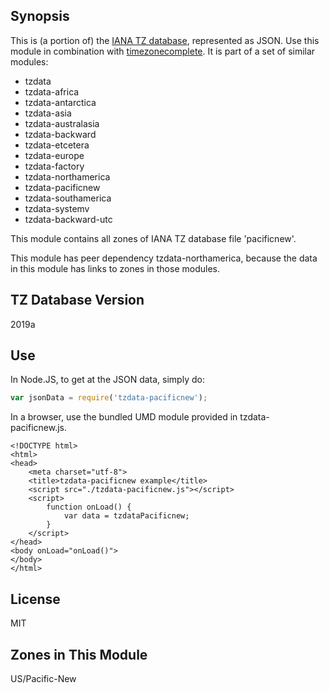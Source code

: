 
## Synopsis

This is (a portion of) the [IANA TZ database](https://www.iana.org/time-zones), represented as JSON. Use this module in combination with [timezonecomplete](https://www.npmjs.com/package/timezonecomplete).
It is part of a set of similar modules:
* tzdata
* tzdata-africa
* tzdata-antarctica
* tzdata-asia
* tzdata-australasia
* tzdata-backward
* tzdata-etcetera
* tzdata-europe
* tzdata-factory
* tzdata-northamerica
* tzdata-pacificnew
* tzdata-southamerica
* tzdata-systemv
* tzdata-backward-utc

This module contains all zones of IANA TZ database file 'pacificnew'.

This module has peer dependency tzdata-northamerica, because the data in this module has links to zones in those modules.

## TZ Database Version

2019a

## Use

In Node.JS, to get at the JSON data, simply do:

```javascript
var jsonData = require('tzdata-pacificnew');
```

In a browser, use the bundled UMD module provided in tzdata-pacificnew.js.

```
<!DOCTYPE html>
<html>
<head>
    <meta charset="utf-8">
    <title>tzdata-pacificnew example</title>
    <script src="./tzdata-pacificnew.js"></script>
    <script>
        function onLoad() {
            var data = tzdataPacificnew;
        }
    </script>
</head>
<body onLoad="onLoad()">
</body>
</html>
```

## License

MIT

## Zones in This Module

US/Pacific-New
